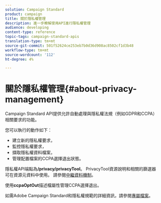 ```yaml
---
solution: Campaign Standard
product: campaign
title: 關於隱私權管理
description: 進一步瞭解使用API進行隱私權管理
audience: developing
content-type: reference
topic-tags: campaign-standard-apis
translation-type: tm+mt
source-git-commit: 501f52624ce253eb7b0d36d908ac8502cf1d3b48
workflow-type: tm+mt
source-wordcount: '112'
ht-degree: 4%

---
```



# 關於隱私權管理{#about-privacy-management}

Campaign Standard API提供允許自動處理與隱私權法規（例如GDPR和CCPA）相關要求的功能。

您可以執行的動作如下：

* 建立新的隱私權要求，
* 監控隱私權要求，
* 擷取隱私權資料檔案，
* 管理配置檔案的CCPA選擇退出狀態。

隱私權API端點為&#x200B;**/privacy/privacyTool**。 PrivacyTool資源說明和相關的篩選器可在資源元資料中使用。 請參閱[中繼資料機制](../../api/using/metadata-mechanism.md)。

使用&#x200B;**ccpaOptOut**&#x200B;描述檔屬性管理CCPA選擇退出。

如需Adobe Campaign Standard和隱私權規範的詳細資訊，請參閱[專屬檔案](https://helpx.adobe.com/tw/campaign/kb/acs-privacy.html)。
